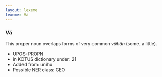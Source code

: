 ```yaml
---
layout: lexeme
lexeme: Vä
---
```


###  Vä

This proper noun overlaps forms of very common *vähän* (some, a little).
* UPOS:  PROPN
* in KOTUS dictionary under:  21
* Added from:  unihu
* Possible NER class:  GEO

